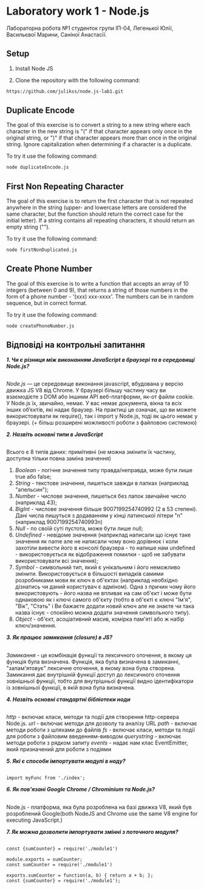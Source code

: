 # Laboratory work 1 - Node.js
Лабораторна робота №1 студенток групи ІП-04, Легенької Юлії, Васильєвої Марини, Саніної Анастасії.

## Setup
1. Install Node JS

2. Clone the repository with the following command:
```bash
https://github.com/julikss/node.js-lab1.git
```

## Duplicate Encode
The goal of this exercise is to convert a string to a new string where each character in the new string is "(" if that character appears only once in the original string, or ")" if that character appears more than once in the original string. Ignore capitalization when determining if a character is a duplicate.

To try it use the following command:
```bash
node duplicateEncode.js
```

## First Non Repeating Character
The goal of this exercise is to return the first character that is not repeated anywhere in the string (upper- and lowercase letters are considered the same character, but the function should return the correct case for the initial letter). If a string contains all repeating characters, it should return an empty string ("").

To try it use the following command:
```bash
node firstNonDuplicated.js
```

## Create Phone Number
The goal of this exercise is to write a function that accepts an array of 10 integers (between 0 and 9), that returns a string of those numbers in the form of a phone number - '(xxx) xxx-xxxx'. The numbers can be in random sequence, but in correct format.

To try it use the following command:
```bash
node createPhoneNumber.js
```

## Відповіді на контрольні запитання

***1. Чи є різниця між виконанням JavaScript в браузері та в середовищі Node.js?***
##
*Node.js* — це середовище виконання jаvascript, вбудована у версію движка JS V8 від Chrome. 
У браузері більшу частину часу ви взаємодієте з DOM або іншими API веб-платформи, як-от файли cookie. У Node.js їх, звичайно, немає. У вас немає документа, вікна та всіх інших об’єктів, які надає браузер.
На практиці це означає, що ви можете використовувати як require(), так і import у Node.js, тоді як цього немає у браузері. (+ більш розширені можливості роботи з файловою системою)

***2. Назвіть основні типи в JavaScript***
##
Всього є 8 типів даних: примітивні (не можна змінити їх частину, доступна тільки повна заміна значення)
1. *Boolean* - логічне значення типу правда/неправда, може бути лише true або false;
2. *String* - текстове значення, пишеться завжди в лапках (наприклад "апельсин");
3. *Number* - числове значення, пишеться без лапок звичайне число (наприклад 43);
4. *BigInt* - числове значення більше 9007199254740992 (2 в 53 степені). Дані числа пишуться з додаванням у кінці латинської літери "n" (наприклад 9007199254740993n)
5. *Null* - по своїй суті пустота, може бути лише null;
6. *Undefined* - невідоме значення (наприклад написали що існує таке значення як name але не написали чому воно дорівнює і коли захотіли вивести його в консолі браузера - то напише нам undefined - використовується як відображення помилки - щоб не забувати використовувати всі значення);
7. *Symbol* - символьний тип, який є унікальним і його неможливо змінити. Використовується в більшості випадків самими розробниками мови як ключ в об'єктах (наприклад необхідно дізнатись чи даний користувач є адміном). Одна з причин чому його використовують - його назва не впливає на сам об'єкт і може бути однаковою як і ключі самого об'єкту (тобто в об'єкті є ключі "Ім'я", "Вік", "Стать" і Ви бажаєте додати новий ключ але не знаєте чи така назва існує - спокійно можна додати значення символьного типу). 
8. *Object* - об'єкт, асоціативний масив, комірка пам'яті або ж набір ключ/значення.

***3. Як працює замикання (closure) в JS?***
##
*Замикання* - це комбінація функції та лексичного оточення, в якому ця функція була визначена. Функція, яка була визначена в замиканні, "запам'ятовує" лексичне оточення, в якому вона була створена. Замикання дає внутрішній функції доступ до лексичного оточення зовнішньої функції, тобто для внутрішньої функції видно ідентифікатори із зовнішньої функції, в якій вона була визначена.

***4. Назвіть основні стандартні бібліотеки ноди***
##
*http* - включає класи, методи та події для створення http-сервера Node.js.
*url* - включає методи для дозволу та аналізу URL
*path* - включає методи роботи з шляхами до файлів
*fs* - включає класи, методи та події для роботи з файловим введенням-виводом
*querystring* - включає методи роботи з рядком запиту
*events* - надає нам клас EventEmitter, який призначений для роботи з подіями

***5. Які є способи імпортувати модулі в ноду?***
##
```const { myFunc1, myFunc2 } = require('./index')
import myFunc from './index';
```

***6. Як пов'язані Google Chrome / Chrominium та Node.js?***
##
Node.js - платформа, яка була розроблена на базі движка V8, який був розроблений Google(both NodeJS and Chrome use the same V8 engine for executing JavaScript.)

***7. Як можна дозволити імпортувати змінні з поточного модуля?***
##
```module.exports = {sumCounter};
const {sumCounter} = require('./module1')

module.exports = sumCounter;
const sumCounter = require('./module1')

exports.sumCounter = function(a, b) { return a + b; };
const {sumCounter} = require('./module1');
```


